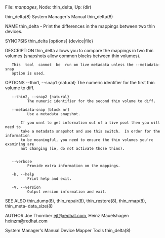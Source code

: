 File: *manpages*,  Node: thin_delta,  Up: (dir)

thin_delta(8)               System Manager's Manual              thin_delta(8)



NAME
       thin_delta  -  Print  the  differences in the mappings between two thin
       devices.

SYNOPSIS
       thin_delta [options] {device|file}

DESCRIPTION
       thin_delta allows you to compare  the  mappings  in  two  thin  volumes
       (snapshots allow common blocks between thin volumes).

       This  tool  cannot  be  run on live metadata unless the --metadata-snap
       option is used.

OPTIONS
       --thin1, --snap1 {natural}
              The numeric identifier for the first thin volume to diff.

       --thin2, --snap2 {natural}
              The numeric identifier for the second thin volume to diff.

       --metadata-snap [block nr]
              Use a metadata snapshot.

           If you want to get information out of a live pool then you will need to
           take a metadata snapshot and use this switch.  In order for the information
           to be meaningful, you need to ensure the thin volumes you're examining are
           not changing (ie, do not activate those thins).


       --verbose
              Provide extra information on the mappings.

       -h, --help
              Print help and exit.

       -V, --version
              Output version information and exit.

SEE ALSO
       thin_dump(8), thin_repair(8), thin_restore(8), thin_rmap(8), thin_meta‐
       data_size(8)

AUTHOR
       Joe Thornber <ejt@redhat.com>, Heinz Mauelshagen <heinzm@redhat.com>



System Manager's Manual       Device Mapper Tools                thin_delta(8)
